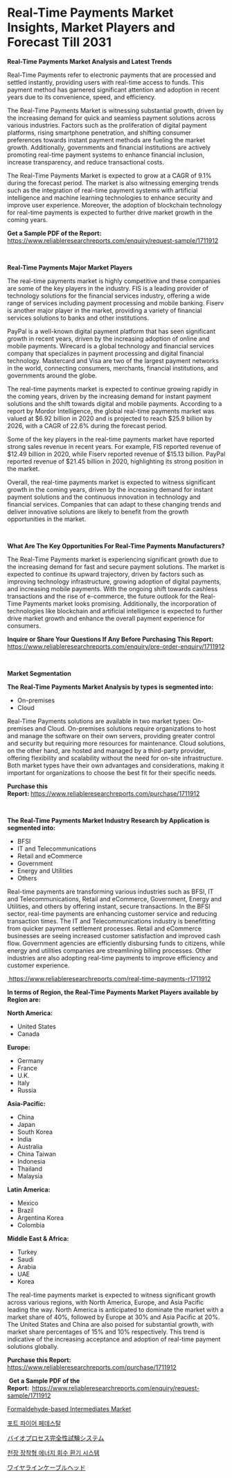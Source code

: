 <p><h1>Real-Time Payments Market Insights, Market Players and Forecast Till 2031</h1></p><p><strong>Real-Time Payments Market Analysis and Latest Trends</strong></p>
<p><p>Real-Time Payments refer to electronic payments that are processed and settled instantly, providing users with real-time access to funds. This payment method has garnered significant attention and adoption in recent years due to its convenience, speed, and efficiency.</p><p>The Real-Time Payments Market is witnessing substantial growth, driven by the increasing demand for quick and seamless payment solutions across various industries. Factors such as the proliferation of digital payment platforms, rising smartphone penetration, and shifting consumer preferences towards instant payment methods are fueling the market growth. Additionally, governments and financial institutions are actively promoting real-time payment systems to enhance financial inclusion, increase transparency, and reduce transactional costs.</p><p>The Real-Time Payments Market is expected to grow at a CAGR of 9.1% during the forecast period. The market is also witnessing emerging trends such as the integration of real-time payment systems with artificial intelligence and machine learning technologies to enhance security and improve user experience. Moreover, the adoption of blockchain technology for real-time payments is expected to further drive market growth in the coming years.</p></p>
<p><strong>Get a Sample PDF of the Report:&nbsp;</strong> <a href="https://www.reliableresearchreports.com/enquiry/request-sample/1711912">https://www.reliableresearchreports.com/enquiry/request-sample/1711912</a></p>
<p>&nbsp;</p>
<p><strong>Real-Time Payments Major Market Players</strong></p>
<p><p>The real-time payments market is highly competitive and these companies are some of the key players in the industry. FIS is a leading provider of technology solutions for the financial services industry, offering a wide range of services including payment processing and mobile banking. Fiserv is another major player in the market, providing a variety of financial services solutions to banks and other institutions.</p><p>PayPal is a well-known digital payment platform that has seen significant growth in recent years, driven by the increasing adoption of online and mobile payments. Wirecard is a global technology and financial services company that specializes in payment processing and digital financial technology. Mastercard and Visa are two of the largest payment networks in the world, connecting consumers, merchants, financial institutions, and governments around the globe.</p><p>The real-time payments market is expected to continue growing rapidly in the coming years, driven by the increasing demand for instant payment solutions and the shift towards digital and mobile payments. According to a report by Mordor Intelligence, the global real-time payments market was valued at $6.92 billion in 2020 and is projected to reach $25.9 billion by 2026, with a CAGR of 22.6% during the forecast period.</p><p>Some of the key players in the real-time payments market have reported strong sales revenue in recent years. For example, FIS reported revenue of $12.49 billion in 2020, while Fiserv reported revenue of $15.13 billion. PayPal reported revenue of $21.45 billion in 2020, highlighting its strong position in the market.</p><p>Overall, the real-time payments market is expected to witness significant growth in the coming years, driven by the increasing demand for instant payment solutions and the continuous innovation in technology and financial services. Companies that can adapt to these changing trends and deliver innovative solutions are likely to benefit from the growth opportunities in the market.</p></p>
<p>&nbsp;</p>
<p><strong>What Are The Key Opportunities For Real-Time Payments Manufacturers?</strong></p>
<p><p>The Real-Time Payments market is experiencing significant growth due to the increasing demand for fast and secure payment solutions. The market is expected to continue its upward trajectory, driven by factors such as improving technology infrastructure, growing adoption of digital payments, and increasing mobile payments. With the ongoing shift towards cashless transactions and the rise of e-commerce, the future outlook for the Real-Time Payments market looks promising. Additionally, the incorporation of technologies like blockchain and artificial intelligence is expected to further drive market growth and enhance the overall payment experience for consumers.</p></p>
<p><strong>Inquire or Share Your Questions If Any Before Purchasing This Report:</strong> <a href="https://www.reliableresearchreports.com/enquiry/pre-order-enquiry/1711912">https://www.reliableresearchreports.com/enquiry/pre-order-enquiry/1711912</a></p>
<p>&nbsp;</p>
<p><strong>Market Segmentation</strong></p>
<p><strong>The Real-Time Payments Market Analysis by types is segmented into:</strong></p>
<p><ul><li>On-premises</li><li>Cloud</li></ul></p>
<p><p>Real-Time Payments solutions are available in two market types: On-premises and Cloud. On-premises solutions require organizations to host and manage the software on their own servers, providing greater control and security but requiring more resources for maintenance. Cloud solutions, on the other hand, are hosted and managed by a third-party provider, offering flexibility and scalability without the need for on-site infrastructure. Both market types have their own advantages and considerations, making it important for organizations to choose the best fit for their specific needs.</p></p>
<p><strong>Purchase this Report:&nbsp;</strong><a href="https://www.reliableresearchreports.com/purchase/1711912">https://www.reliableresearchreports.com/purchase/1711912</a></p>
<p>&nbsp;</p>
<p><strong>The Real-Time Payments Market Industry Research by Application is segmented into:</strong></p>
<p><ul><li>BFSI</li><li>IT and Telecommunications</li><li>Retail and eCommerce</li><li>Government</li><li>Energy and Utilities</li><li>Others</li></ul></p>
<p><p>Real-time payments are transforming various industries such as BFSI, IT and Telecommunications, Retail and eCommerce, Government, Energy and Utilities, and others by offering instant, secure transactions. In the BFSI sector, real-time payments are enhancing customer service and reducing transaction times. The IT and Telecommunications industry is benefitting from quicker payment settlement processes. Retail and eCommerce businesses are seeing increased customer satisfaction and improved cash flow. Government agencies are efficiently disbursing funds to citizens, while energy and utilities companies are streamlining billing processes. Other industries are also adopting real-time payments to improve efficiency and customer experience.</p></p>
<p><a href="https://www.reliableresearchreports.com/real-time-payments-r1711912">&nbsp;https://www.reliableresearchreports.com/real-time-payments-r1711912</a></p>
<p><strong>In terms of Region, the Real-Time Payments Market Players available by Region are:</strong></p>
<p>
    <p> <strong> North America: </strong>
        <ul>
            <li>United States</li>
            <li>Canada</li>
        </ul>
        </p> 
    <p> <strong> Europe: </strong>
        <ul>
            <li>Germany</li>
            <li>France</li>
            <li>U.K.</li>
            <li>Italy</li>
            <li>Russia</li>
        </ul>
        </p> 
    <p> <strong> Asia-Pacific: </strong>
        <ul>
            <li>China</li>
            <li>Japan</li>
            <li>South Korea</li>
            <li>India</li>
            <li>Australia</li>
            <li>China Taiwan</li>
            <li>Indonesia</li>
            <li>Thailand</li>
            <li>Malaysia</li>
        </ul>
        </p> 
    <p> <strong> Latin America: </strong>
        <ul>
            <li>Mexico</li>
            <li>Brazil</li>
            <li>Argentina Korea</li>
            <li>Colombia</li>
        </ul>
        </p> 
    <p> <strong> Middle East & Africa: </strong>
        <ul>
            <li>Turkey</li>
            <li>Saudi</li>
            <li>Arabia</li>
            <li>UAE</li>
            <li>Korea</li>
        </ul>
    </p>
    </p>
<p><p>The real-time payments market is expected to witness significant growth across various regions, with North America, Europe, and Asia Pacific leading the way. North America is anticipated to dominate the market with a market share of 40%, followed by Europe at 30% and Asia Pacific at 20%. The United States and China are also poised for substantial growth, with market share percentages of 15% and 10% respectively. This trend is indicative of the increasing acceptance and adoption of real-time payment solutions globally.</p></p>
<p><strong>Purchase this Report: </strong><a href="https://www.reliableresearchreports.com/purchase/1711912">https://www.reliableresearchreports.com/purchase/1711912</a></p>
<p>&nbsp;<strong>Get a Sample PDF of the Report:&nbsp;&nbsp;</strong><a href="https://www.reliableresearchreports.com/enquiry/request-sample/1711912">https://www.reliableresearchreports.com/enquiry/request-sample/1711912</a></p>
<p><strong></strong></p>
<p><p><a href="https://github.com/maudAbbott7/Market-Research-Report-List-1/blob/main/formaldehyde-based-intermediates-market.md">Formaldehyde-based Intermediates Market</a></p><p><a href="https://github.com/sammyUltyylrich9067856/Market-Research-Report-List-2/blob/main/7715313107282.md">포트 파이어 페데스탈</a></p><p><a href="https://github.com/vlcostes/Market-Research-Report-List-2/blob/main/1615749127063.md">バイオプロセス完全性試験システム</a></p><p><a href="https://medium.com/@allanchulist567567jdf/%EC%B2%9C%EC%9E%A5%EB%B6%80%EC%B0%A9%ED%98%95-%EC%97%90%EB%84%88%EC%A7%80-%ED%9A%8C%EC%88%98-%ED%99%98%EA%B8%B0-%EC%8B%9C%EC%8A%A4%ED%85%9C-%EC%8B%9C%EC%9E%A5-%EC%A0%84%EB%A7%9D-%EC%82%B0%EC%97%85-%EA%B0%9C%EC%9A%94-%EB%B0%8F-%EC%98%88%EC%B8%A1-2024%EB%85%84%EB%B6%80%ED%84%B0-2031%EB%85%84%EA%B9%8C%EC%A7%80-670d72506e55">천장 장착형 에너지 회수 환기 시스템</a></p><p><a href="https://medium.com/@brayanborer2023/%E3%83%AF%E3%82%A4%E3%83%A4%E3%83%BC%E3%83%A9%E3%82%A4%E3%83%B3%E3%82%B1%E3%83%BC%E3%83%96%E3%83%AB%E3%83%98%E3%83%83%E3%83%89%E5%B8%82%E5%A0%B4-%E7%AB%B6%E4%BA%89%E5%88%86%E6%9E%90-%E5%B8%82%E5%A0%B4%E5%8B%95%E5%90%91-2031%E5%B9%B4%E3%81%BE%E3%81%A7%E3%81%AE%E4%BA%88%E6%B8%AC-c980309ad0c6">ワイヤラインケーブルヘッド</a></p></p>